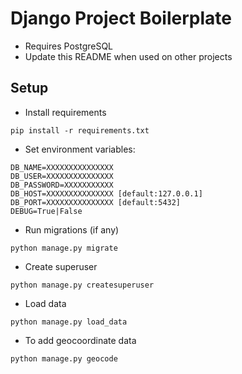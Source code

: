 # Django Project Boilerplate

* Requires PostgreSQL
* Update this README when used on other projects

## Setup

- Install requirements 
```
pip install -r requirements.txt
```
- Set environment variables:
```
DB_NAME=XXXXXXXXXXXXXXX
DB_USER=XXXXXXXXXXXXXXX
DB_PASSWORD=XXXXXXXXXXX
DB_HOST=XXXXXXXXXXXXXXX [default:127.0.0.1]
DB_PORT=XXXXXXXXXXXXXXX [default:5432]
DEBUG=True|False
```
- Run migrations (if any)
```
python manage.py migrate
```
- Create superuser 
```
python manage.py createsuperuser
```

- Load data
```
python manage.py load_data
```

- To add geocoordinate data
```
python manage.py geocode
```
